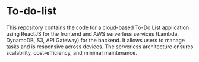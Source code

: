 # To-do-list
This repository contains the code for a cloud-based To-Do List application using ReactJS for the frontend and AWS serverless services (Lambda, DynamoDB, S3, API Gateway) for the backend. It allows users to manage tasks and is responsive across devices. The serverless architecture ensures scalability, cost-efficiency, and minimal maintenance.
